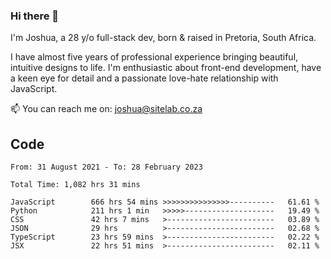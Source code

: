 ### Hi there 👋

I'm Joshua, a 28 y/o full-stack dev, born & raised in Pretoria, South Africa. 

I have almost five years of professional experience bringing beautiful, intuitive designs to life. I'm enthusiastic about front-end development, have a keen eye for detail and a passionate love-hate relationship with JavaScript.

📫 You can reach me on: joshua@sitelab.co.za

## **Code**

<!--START_SECTION:waka-->

```text
From: 31 August 2021 - To: 28 February 2023

Total Time: 1,082 hrs 31 mins

JavaScript        666 hrs 54 mins >>>>>>>>>>>>>>>----------   61.61 %
Python            211 hrs 1 min   >>>>>--------------------   19.49 %
CSS               42 hrs 7 mins   >------------------------   03.89 %
JSON              29 hrs          >------------------------   02.68 %
TypeScript        23 hrs 59 mins  >------------------------   02.22 %
JSX               22 hrs 51 mins  >------------------------   02.11 %
```

<!--END_SECTION:waka-->

